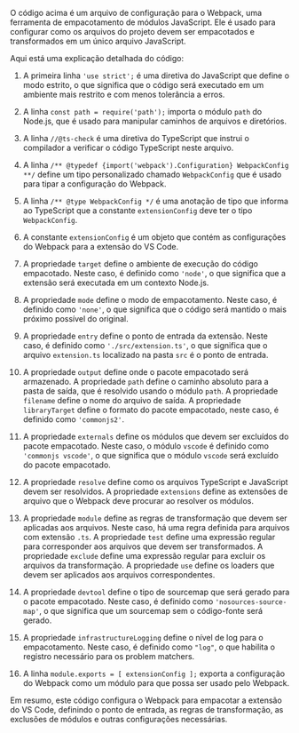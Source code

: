O código acima é um arquivo de configuração para o Webpack, uma ferramenta de empacotamento de módulos JavaScript. Ele é usado para configurar como os arquivos do projeto devem ser empacotados e transformados em um único arquivo JavaScript.

Aqui está uma explicação detalhada do código:

1. A primeira linha `'use strict';` é uma diretiva do JavaScript que define o modo estrito, o que significa que o código será executado em um ambiente mais restrito e com menos tolerância a erros.

2. A linha `const path = require('path');` importa o módulo `path` do Node.js, que é usado para manipular caminhos de arquivos e diretórios.

3. A linha `//@ts-check` é uma diretiva do TypeScript que instrui o compilador a verificar o código TypeScript neste arquivo.

4. A linha `/** @typedef {import('webpack').Configuration} WebpackConfig **/` define um tipo personalizado chamado `WebpackConfig` que é usado para tipar a configuração do Webpack.

5. A linha `/** @type WebpackConfig */` é uma anotação de tipo que informa ao TypeScript que a constante `extensionConfig` deve ter o tipo `WebpackConfig`.

6. A constante `extensionConfig` é um objeto que contém as configurações do Webpack para a extensão do VS Code.

7. A propriedade `target` define o ambiente de execução do código empacotado. Neste caso, é definido como `'node'`, o que significa que a extensão será executada em um contexto Node.js.

8. A propriedade `mode` define o modo de empacotamento. Neste caso, é definido como `'none'`, o que significa que o código será mantido o mais próximo possível do original.

9. A propriedade `entry` define o ponto de entrada da extensão. Neste caso, é definido como `'./src/extension.ts'`, o que significa que o arquivo `extension.ts` localizado na pasta `src` é o ponto de entrada.

10. A propriedade `output` define onde o pacote empacotado será armazenado. A propriedade `path` define o caminho absoluto para a pasta de saída, que é resolvido usando o módulo `path`. A propriedade `filename` define o nome do arquivo de saída. A propriedade `libraryTarget` define o formato do pacote empacotado, neste caso, é definido como `'commonjs2'`.

11. A propriedade `externals` define os módulos que devem ser excluídos do pacote empacotado. Neste caso, o módulo `vscode` é definido como `'commonjs vscode'`, o que significa que o módulo `vscode` será excluído do pacote empacotado.

12. A propriedade `resolve` define como os arquivos TypeScript e JavaScript devem ser resolvidos. A propriedade `extensions` define as extensões de arquivo que o Webpack deve procurar ao resolver os módulos.

13. A propriedade `module` define as regras de transformação que devem ser aplicadas aos arquivos. Neste caso, há uma regra definida para arquivos com extensão `.ts`. A propriedade `test` define uma expressão regular para corresponder aos arquivos que devem ser transformados. A propriedade `exclude` define uma expressão regular para excluir os arquivos da transformação. A propriedade `use` define os loaders que devem ser aplicados aos arquivos correspondentes.

14. A propriedade `devtool` define o tipo de sourcemap que será gerado para o pacote empacotado. Neste caso, é definido como `'nosources-source-map'`, o que significa que um sourcemap sem o código-fonte será gerado.

15. A propriedade `infrastructureLogging` define o nível de log para o empacotamento. Neste caso, é definido como `"log"`, o que habilita o registro necessário para os problem matchers.

16. A linha `module.exports = [ extensionConfig ];` exporta a configuração do Webpack como um módulo para que possa ser usado pelo Webpack.

Em resumo, este código configura o Webpack para empacotar a extensão do VS Code, definindo o ponto de entrada, as regras de transformação, as exclusões de módulos e outras configurações necessárias.
